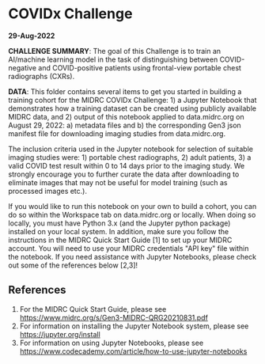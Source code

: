 # COVIDx Challenge
**29-Aug-2022**

**CHALLENGE SUMMARY**: The goal of this Challenge is to train an AI/machine learning model in the task of distinguishing between COVID-negative and COVID-positive patients using frontal-view portable chest radiographs (CXRs).

**DATA**: This folder contains several items to get you started in building a training cohort for the MIDRC COVIDx Challenge: 1) a Jupyter Notebook that demonstrates how a training dataset can be created using publicly available MIDRC data, and 2) output of this notebook applied to data.midrc.org on August 29, 2022: a) metadata files and b) the corresponding Gen3 json manifest file for downloading imaging studies from data.midrc.org.

The inclusion criteria used in the Jupyter notebook for selection of suitable imaging studies were: 1) portable chest radiographs, 2) adult patients, 3) a valid COVID test result within 0 to 14 days prior to the imaging study. We strongly encourage you to further curate the data after downloading to eliminate images that may not be useful for model training (such as processed images etc.). 

If you would like to run this notebook on your own to build a cohort, you can do so within the Workspace tab on data.midrc.org or locally. When doing so locally, you must have Python 3.x (and the Jupyter python package) installed on your local system. In addition, make sure you follow the instructions in the MIDRC Quick Start Guide [1] to set up your MIDRC account. You will need to use your MIDRC credentials "API key" file within the notebook. If you need assistance with Jupyter Notebooks, please check out some of the references below [2,3]!

References
---
1)  For the MIDRC Quick Start Guide, please see https://www.midrc.org/s/Gen3-MIDRC-QRG20210831.pdf
2)  For information on installing the Jupyter Notebook system, please see https://jupyter.org/install
3)  For information on using Jupyter Notebooks, please see https://www.codecademy.com/article/how-to-use-jupyter-notebooks
